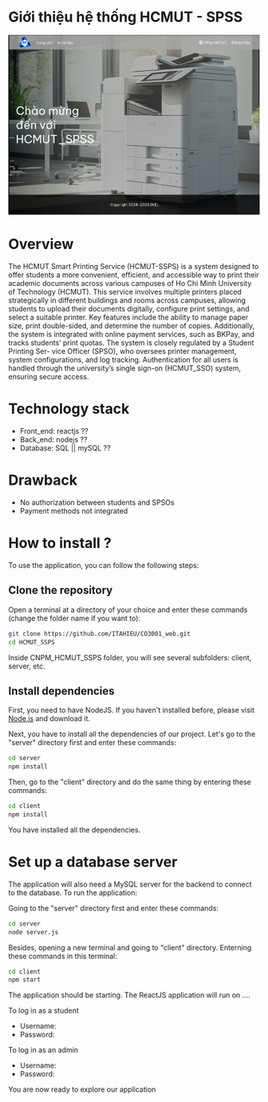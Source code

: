 # Giới thiệu hệ thống HCMUT - SPSS

![Giao diện chính hệ thống](images/gd1.png)

# Overview

The HCMUT Smart Printing Service (HCMUT-SSPS) is a system designed to offer students
a more convenient, efficient, and accessible way to print their academic documents across various
campuses of Ho Chi Minh University of Technology (HCMUT). This service involves multiple
printers placed strategically in different buildings and rooms across campuses, allowing students
to upload their documents digitally, configure print settings, and select a suitable printer. Key
features include the ability to manage paper size, print double-sided, and determine the number
of copies. Additionally, the system is integrated with online payment services, such as BKPay,
and tracks students’ print quotas. The system is closely regulated by a Student Printing Ser-
vice Officer (SPSO), who oversees printer management, system configurations, and log tracking.
Authentication for all users is handled through the university’s single sign-on (HCMUT_SSO)
system, ensuring secure access.

# Technology stack

- Front_end: reactjs ??
- Back_end: nodejs ??
- Database: SQL || mySQL ??

# Drawback

- No authorization between students and SPSOs
- Payment methods not integrated

# How to install ?

To use the application, you can follow the following steps:

## Clone the repository

Open a terminal at a directory of your choice and enter these commands (change the folder name if you want to):

```bash
git clone https://github.com/ITAHIEU/CO3001_web.git
cd HCMUT_SSPS
```

Inside CNPM_HCMUT_SSPS folder, you will see several subfolders: client, server, etc.

## Install dependencies

First, you need to have NodeJS. If you haven't installed before, please visit [Node.js](https://nodejs.org/) and download it.

Next, you have to install all the dependencies of our project. Let's go to the "server" directory first and enter these commands:

```bash
cd server
npm install
```

Then, go to the "client" directory and do the same thing by entering these commands:

```bash
cd client
npm install
```

You have installed all the dependencies.

# Set up a database server

The application will also need a MySQL server for the backend to connect to the database. To run the application:

Going to the "server" directory first and enter these commands:

```bash
cd server
node server.js

```

Besides, opening a new terminal and going to "client" directory. Enterning these commands in this terminal:

```bash
cd client
npm start

```

The application should be starting. The ReactJS application will run on ....

To log in as a student
- Username: 
- Password:

To log in as an admin
- Username:
- Password:

You are now ready to explore our application